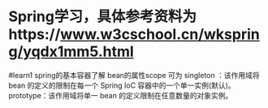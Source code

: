 # Spring学习，具体参考资料为https://www.w3cschool.cn/wkspring/yqdx1mm5.html
#learn1
spring的基本容器了解
bean的属性scope 可为 singleton ：该作用域将 bean 的定义的限制在每一个 Spring IoC 容器中的一个单一实例(默认)。prototype：该作用域将单一 bean 的定义限制在任意数量的对象实例。